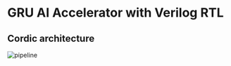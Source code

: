 # GRU AI Accelerator with Verilog RTL

## Cordic architecture

![pipeline](https://github.com/zznjupt/GRU_AI_Accelerator/blob/main/fig/pipeline.png?raw=true)
